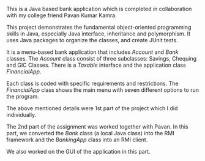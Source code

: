 This is a Java based bank application which is completed in collaboration with my college friend Pavan Kumar Kamra.

This project demonstrates the fundamental object-oriented programming skills in Java, especially Java interface, inheritance and polymorphism. It uses Java packages to organize the classes, and create JUnit tests.

It is a menu-based bank application that includes *Account* and *Bank* classes. The *Account* class consist of three subclasses: Savings, Chequing and GIC Classes. There is a *Taxable* interface and the application class *FinancialApp*.

Each class is coded with specific requirements and restrictions. The *FinancialApp* class shows the main menu with seven different options to run the program.

The above mentioned details were 1st part of the project which I did individually.

The 2nd part of the assignment was worked together with Pavan. In this part, we converted the *Bank* class (a local Java class) into the RMI framework and the *BankingApp* class into an RMI client.

 We also worked on the GUI of the application in this part.
